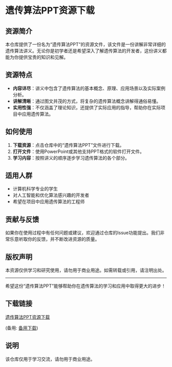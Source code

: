 # 遗传算法PPT资源下载

## 资源简介
本仓库提供了一份名为“遗传算法PPT”的资源文件，该文件是一份讲解非常详细的遗传算法讲义。无论你是初学者还是希望深入了解遗传算法的开发者，这份讲义都能为你提供宝贵的知识和见解。

## 资源特点
- **内容详尽**：讲义中包含了遗传算法的基本概念、原理、应用场景以及实际案例分析。
- **讲解清晰**：通过图文并茂的方式，将复杂的遗传算法概念讲解得通俗易懂。
- **实用性强**：不仅涵盖了理论知识，还提供了实际应用的指导，帮助你在实际项目中应用遗传算法。

## 如何使用
1. **下载资源**：点击仓库中的“遗传算法PPT”文件进行下载。
2. **打开文件**：使用PowerPoint或其他支持PPT格式的软件打开文件。
3. **学习内容**：按照讲义的顺序逐步学习遗传算法的各个部分。

## 适用人群
- 计算机科学专业的学生
- 对人工智能和优化算法感兴趣的开发者
- 希望在项目中应用遗传算法的工程师

## 贡献与反馈
如果你在使用过程中有任何问题或建议，欢迎通过仓库的Issue功能提出。我们非常乐意听取你的反馈，并不断改进资源的质量。

## 版权声明
本资源仅供学习和研究使用，请勿用于商业用途。如需转载或引用，请注明出处。

---

希望这份“遗传算法PPT”能够帮助你在遗传算法的学习和应用中取得更大的进步！

## 下载链接
[遗传算法PPT资源下载]() 

(备用: [备用下载](https://pan.baidu.com/s/1CcamdL_yQQZCkSPxWRb8dQ?pwd=1234))

## 说明

该仓库仅用于学习交流，请勿用于商业用途。
